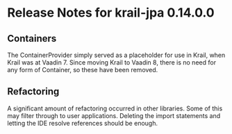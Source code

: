 # Release Notes for krail-jpa 0.14.0.0 

## Containers
The ContainerProvider simply served as a placeholder for use in Krail, when Krail was at Vaadin 7.  Since moving Krail to Vaadin 8, there is no need for any form of Container, so these have been removed.

## Refactoring

A significant amount of refactoring occurred in other libraries.  Some of this may filter through to user applications.  Deleting the import statements and letting the IDE resolve references should be enough. 







